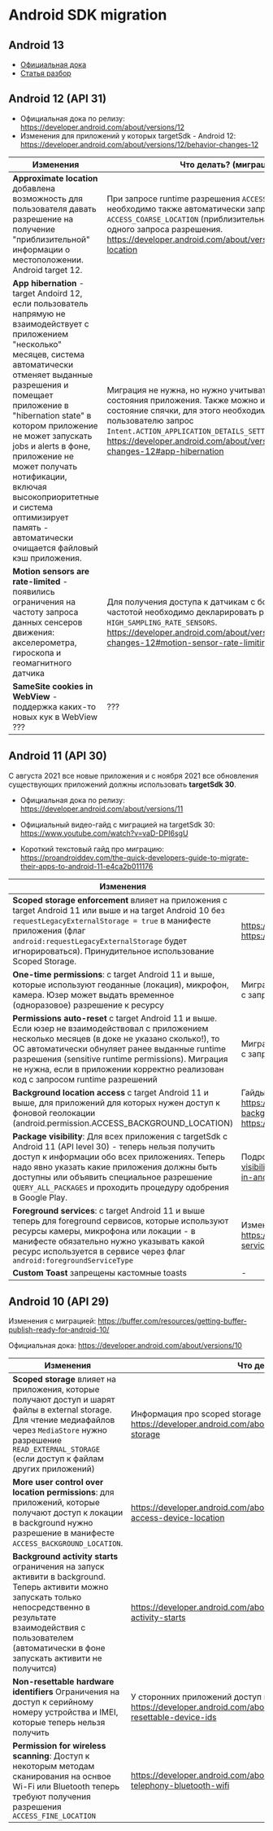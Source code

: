 # Android SDK migration

## Android 13

- [Официальная дока](https://developer.android.com/about/versions/13/behavior-changes-13?hl=en)
- [Статья разбор](https://medium.com/tech-takeaways/migrating-my-app-to-android-13-f5ad0649d23d)

## Android 12 (API 31)

- Официальная дока по релизу: https://developer.android.com/about/versions/12
- Изменения для приложений у которых targetSdk - Android 12: https://developer.android.com/about/versions/12/behavior-changes-12


Изменения | Что делать? (миграция)
------------ | -------------
**Approximate location** добавлена возможность для пользователя давать разрешение на получение "приблизительной" информации о местоположении. Android target 12. | При запросе runtime разрешения `ACCESS_FINE_LOCATION` необходимо также автоматически запрашивать `ACCESS_COARSE_LOCATION` (приблизительная локация) в рамках одного запроса разрешения. https://developer.android.com/about/versions/12/approximate-location
**App hibernation** - target Andoird 12, если пользователь напрямую не взаимодействует с приложением "несколько" месяцев, система автоматически отменяет выданные разрешения и помещает приложение в "hibernation state" в котором приложение не может запускать jobs и alerts в фоне, приложение не может получать нотификации, включая высокоприоритетные и система оптимизирует память - автоматически очищается файловый кэш приложения. | Миграция не нужна, но нужно учитывать наличия такого состояния приложения. Также можно избежать переход в состояние спячки, для этого необходимо послать пользователю запрос `Intent.ACTION_APPLICATION_DETAILS_SETTINGS`. https://developer.android.com/about/versions/12/behavior-changes-12#app-hibernation
**Motion sensors are rate-limited** - появились ограничения на частоту запроса данных сенсеров движения: акселерометра, гироскопа и геомагнитного датчика | Для получения доступа к датчикам с более высокой частотой необходимо декларировать разрешение `HIGH_SAMPLING_RATE_SENSORS`. https://developer.android.com/about/versions/12/behavior-changes-12#motion-sensor-rate-limiting
**SameSite cookies in WebView** - поддержка каких-то новых кук в WebView ??? | ???

## Android 11 (API 30)

С августа 2021 все новые приложения и с ноября 2021 все обновления существующих приложений должны использовать 
**targetSdk 30**.

- Официальная дока по релизу: https://developer.android.com/about/versions/11

- Официальный видео-гайд с миграцией на targetSdk 30: https://www.youtube.com/watch?v=vaD-DPI6sgU

- Короткий текстовый гайд про миграцию: https://proandroiddev.com/the-quick-developers-guide-to-migrate-their-apps-to-android-11-e4ca2b011176


Изменения | Что делать? (миграция)
------------ | -------------
**Scoped storage enforcement** влияет на приложения с target Android 11 или выше и на target Android 10 без `requestLegacyExternalStorage = true` в манифесте приложения (флаг `android:requestLegacyExternalStorage` будет игнорироваться). Принудительное использование Scoped Storage. | https://developer.android.com/about/versions/11/privacy/storage , https://nuancesprog.ru/p/10404/ (ru)
**One-time permissions**: с target Android 11 и выше, которые используют геоданные (локация), микрофон, камера. Юзер может выдать временное (одноразовое) разрешение к ресурсу | Миграция не нужна, если в приложении корректно реализован код с запросом runtime разрешений
**Permissions auto-reset** с target Android 11 и выше. Если юзер не взаимодействовал с приложением несколько месяцев (в доке не указано сколько!), то ОС автоматически обнуляет ранее выданные runtime разрешения (sensitive runtime permissions). Миграция не нужна, если в приложении корректно реализован код с запросом runtime разрешений | Миграция не нужна, если в приложении корректно реализован код с запросом runtime разрешений
**Background location access** с target Android 11 и выше, для приложений для которых нужен доступ к фоновой геолокации (android.permission.ACCESS_BACKGROUND_LOCATION) | Гайды как запрашивать доступ к фоновой геолокации https://developer.android.com/training/location/permissions#request-background-location, https://developer.android.com/training/location/background
**Package visibility**: Для всех приложения с targetSdk с Android 11 (API level 30) - теперь нельзя получить доступ к информации обо всех приложениях. Теперь надо явно указать какие приложения должны быть доступны или объявить специальное разрешение `QUERY_ALL_PACKAGES` и проходить процедуру одобрения в Google Play. | Подробности https://developer.android.com/training/package-visibility , https://medium.com/androiddevelopers/package-visibility-in-android-11-cc857f221cd9
**Foreground services**: с target Android 11 и выше теперь для foreground сервисов, которые используют ресурсы камеры, микрофона или локации - в манифесте обязательно нужно указывать какой ресурс используется в сервисе через флаг `android:foregroundServiceType` | Изменения по foreground-services https://developer.android.com/about/versions/11/privacy/foreground-services
**Custom Toast** запрещены кастомные toasts | -

## Android 10 (API 29)

Изменения с миграцией: https://buffer.com/resources/getting-buffer-publish-ready-for-android-10/

Официальная дока: https://developer.android.com/about/versions/10

Изменения | Что делать? (миграция)
------------ | -------------
**Scoped storage** влияет на приложения, которые получают доступ и шарят файлы в external storage. Для чтение медиафайлов через `MediaStore` нужно разрешение `READ_EXTERNAL_STORAGE` (если доступ к файлам других приложений) | Информация про scoped storage https://developer.android.com/about/versions/10/privacy/changes#scoped-storage
**More user control over location permissions**: для приложений, которые получают доступ к локации в background нужно разрешение в манифесте `ACCESS_BACKGROUND_LOCATION`.  | https://developer.android.com/about/versions/10/privacy/changes#app-access-device-location
**Background activity starts** ограничения на запуск активити в background. Теперь активити можно запускать только непосредственно в результате взаимодействия с пользователем (автоматически в фоне запускать активити не получится)  | https://developer.android.com/about/versions/10/privacy/changes#background-activity-starts
**Non-resettable hardware identifiers** Ограничения на доступ к серийному номеру устройства и IMEI, которые теперь нельзя получить | У сторонних приложений доступ к данной информации теперь ограничен https://developer.android.com/about/versions/10/privacy/changes#non-resettable-device-ids
**Permission for wireless scanning**: Доступ к некоторым методам сканирования на оснвое Wi-Fi или Bluetooth теперь требуют получения разрешения `ACCESS_FINE_LOCATION` | https://developer.android.com/about/versions/10/privacy/changes#location-telephony-bluetooth-wifi
